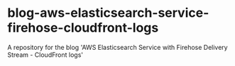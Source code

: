 # blog-aws-elasticsearch-service-firehose-cloudfront-logs
A repository for the blog 'AWS Elasticsearch Service with Firehose Delivery Stream - CloudFront logs'

